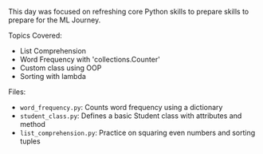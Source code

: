 This day was focused on refreshing core Python skills to prepare skills to prepare for the ML Journey.

Topics Covered:
- List Comprehension
- Word Frequency with 'collections.Counter'
- Custom class using OOP
- Sorting with lambda

Files:
- `word_frequency.py`: Counts word frequency using a dictionary
- `student_class.py`: Defines a basic Student class with attributes and method
- `list_comprehension.py`: Practice on squaring even numbers and sorting tuples